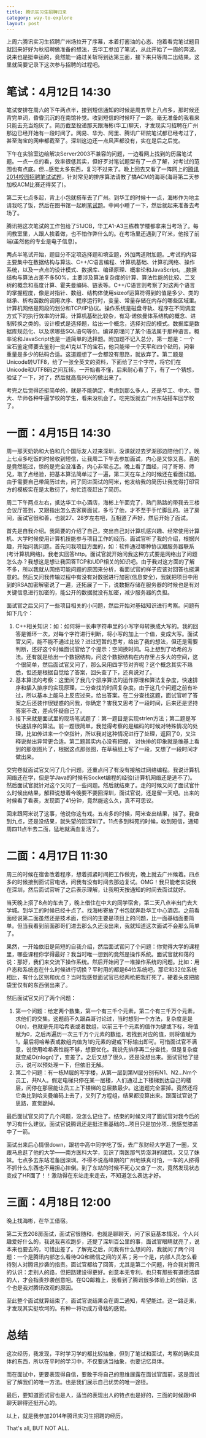```yaml
---
title: 腾讯实习生招聘归来
category: way-to-explore
layout: post
---
```


上周六腾讯实习生招聘广州场拉开了序幕，本着打酱油的心态、抱着看完笔试题目就回来好好为秋招聘做准备的想法，去华工参加了笔试，从此开始了一周的奔波。说来也是挺幸运的，竟然能一路过关斩将到达第三面，接下来只等周二出结果。这里就简要记录下这次参与招聘的过程吧。

# 笔试：4月12日 14:30

笔试安排在周六的下午两点半，接到短信通知的时候是周五早上八点多，那时候还背完单词，昏昏沉沉的在南馆补觉。收到短信的时候吓了一跳。毫无准备的我看来只能去充当炮灰了。简历截至投递那天跟海彬(华工)聊天，才发现实习招聘在广州那边已经开始有一段时间了。网易、华为、阿里、腾讯广研院笔试都已经考过了，甚至淘宝的网申都截至了。深圳这边还一点风声都没有，实在是后之后觉。

下午在实验室边给解决Server2003不兼容的问题，一边看网上找到的历届笔试题。一点一点的看，效率很低其实，但好歹对笔试题型有了一点了解，对考试的范围也有点底。但…感觉太多东西，复习不过来了。晚上回去又看了一阵网上的[腾讯2014校园招聘笔试试题](http://blog.csdn.net/hustcqb/article/details/12220549)，针对常见的排序算法请教了搞ACM的海哥(海哥第二天参加校ACM比赛还得奖了)。

第二天七点多起，背上小包就搭车去了广州。到华工的时候十一点，海彬作为地主请我吃了饭，然后在图书馆一起刷[笔试题](http://www.cnblogs.com/xiaoxuetu/archive/2013/04/20/3032811.html)。中间小睡了一下，然后就起来准备去考场了。

腾讯把这次笔试的工作包给了51JOB，华工A1-A3三栋教学楼都拿来当考场了。每间教室里，人跟人挨着做，也不怕作弊什么的。在考场里还遇到了吖米，他报了前端(虽然他的专业是电子信息)。

两点半笔试开始，题目分不定项选择题和填空题，外加两道附加题。_考试的内容主要集中在数据结构与算法、C++/C语言编程、计算机基础、计算机网络、操作系统，以及一点点的设计模式、数据库、编译原理、概率论和JavaScript。_数据结构与算法占差不多50%，主要涉及算法复杂度的计算、算法性能的比较、二叉树的概念和高度计算、霍夫曼编码、链表等。C++/C语言则考察了对这两个语言的掌握程度，像是对指针、数组、结构体使用sizeof运算符得到的值是多少、类的继承、析构函数的调用次序、程序运行时，变量、常量存储在内存的哪些区域里。计算机网络是网段的划分和TCP/IP协议。操作系统是磁盘寻轨、程序在不同调度方式下的执行效率的计算。计算机基础比较杂，有冯·诺依曼体系结构的概念、进制转换之类的。设计模式是选择题，给出一个概念，选择对应的模式。数据库是数据库规范化、以及求哪些SQL语句等价。编译原理问了某个语法属于那种语言。概率论和JavaScript也是一道简单的选择题。附加题不记入总分，第一题是：一个宝石鉴定师要去鉴别一批41克以下的宝石，他只能带一个天平和四个砝码，问带重量是多少的砝码合适。这道题想了一会都没有思路，就放弃了。第二题是Unicode转UTF8，给了一张全英文的资料，下面给了三个字符，将它们在Unicode和UTF8码之间互转。一开始看不懂，后来耐心看了下，有了一个猜想，验证了一下，对了，然后就高高兴兴的做出来了。

考完之后觉得还挺简单的，就是不能确定，考虑到那么多人，还是华工、中大、暨大、华师各种牛逼学校的学生，看来没机会了。吃完饭就去广州东站搭车回学校了。

# 一面：4月15日 14:30

周一那天奶奶和大伯和几个国际友人过来深圳，没课就过去罗湖那边陪他们了。晚上七点多吃饭的时候收到短信，让我周二下午去参加面试，内心是又惊又喜。喜的是竟然能过，惊的是完全没准备，内心非常忐忑。晚上看了面经，问了哥哥、师兄，取了点经验，把基本算法简单过了一遍，第二天在车上的时候还在看面试题。由于需要自己带简历过去，问了同进面试的阿米，他发给我的简历让我觉得打印官方的模板实在是太敷衍了，匆忙连夜赶出了简历。

周二下午两点左右，抵达华工中心酒店，海彬上午面完了，熟门熟路的带我去三楼会议厅签到，又跟指出怎么去客房面试，多亏了他，才不至于手忙脚乱的。进了房间，面试官很和善，也就27、28岁左右吧，互相道了声好，然后开始了面试。

首先是自我介绍。我简要的介绍了自己，突出自己对计算机感兴趣、经常使用计算机、大学时候使用计算机技能参与项目工作的经历。面试官听了我的介绍，根据兴趣，开始问我问题。首先问我项目方面的，如：软件通过哪种协议跟服务器联系(考计算机网络)。我老实回答http。面试官就开始问我这种方式要是网络出了问题怎么办？我想这是想让我回答TCP和UDP相关的知识吧。由于我对这方面的了解不多，所以我就从网络可能问题的原因来分析，看面试官的样子应该对回答也挺满意的。然后又问我传输过程中有没有对数据进行加密(信息安全)，我就把项目中用到的RSA加密解密说了一遍，还拓展了一下，说数据存储在服务器的时候也是有对关键信息进行加密的，能公开的数据就没有加密，减少服务器的负担。

面试官之后又问了一些项目相关的小问题，然后开始对基础知识进行考察。问题有如下几个：

1. C++相关知识：如：如何将一长串字符串里的小写字母转换成大写的。我的回答是循环一次，对每个字符进行判断，将小写的加上一个值，变成大写。面试官又问，能不能不通过比较？进过短暂的思考，给出了我的想法，但还是需要判断，还好这个时候面试官给了个提示：空间换时间。马上想到了哈希的方法。还有就是给出一个数据结构，问这个数据结构在内存里占多大的空间，这个很简单，然后面试官又问了，那么采用四字节对齐呢？这个概念其实不熟悉，但还是根据自觉给了答案，回头查了下，还真说对了。
2. 基本算法的考察：这里问了我几个排序算法的运作原理和算法复杂度，快速排序和插入排序的实现原理，二分查找的时间复杂度。由于这几个问题之前有补过，所以基本上能马上反应过来，给出答案。在二分查找这题，面试官听了答案之后还装作很疑惑的问我，你确定？害我又思考了一段时间，后来还是坚持答案不改，差点怀疑自己了。
3. 接下来就是面试里的现场笔试题了：第一题目是实现strlen方法；第二题是写快速排序的算法。前一题很简单，我觉得考察的是编码的时候对特殊情况的处理，比如传进来一个空指针，所以我对这种情况进行了处理，返回了0，又注释说抛出异常更合适。第二题其实内心没有把握， 对快排的印象就是维基上看到的那张图片了，根据这点那张图，在草稿纸上写了一段，又想了一段时间才做出来。

交完卷就面试官又问了几个问题，还重点问了有没有接触过网络编程。我说计算机网络还在学，但是学Java的时候有Socket编程的经验(计算机网络还是逃不了)。然后面试官就针对这个又问了一些问题。然后就结束了。走的时候又问了面试官什么时候出结果，解释说想着今晚要不要回深圳，面试官说，还是留一天吧。出来的时候看了看表，发现面了41分钟，竟然能这么久，真不可思议。

回来跟阿米说了这事，他说你这有戏。五点多的时候，阿米查出结果，挂了。我查到九点，还是没结果，就失望的回深圳了。11点多到科苑的时候，收到短信，通知周四11点半去二面，猛地就满血复活了。

# 二面：4月17日 11:30

周三的时候在宿舍改着程序，想着抓紧时间把工作做完，晚上就去广州候着。四点多的时候接到面试官电话，问我有没有时间去那边复试。OMG！我只能老实说我在深圳，然后面试官听了之后表示理解，让我明天按通知的时间去面试就好。

当天晚上搭了8点的车去了，晚上借住在中大的同学宿舍，第二天八点半出门去大学城。到华工的时候已经十点了。找海彬寄放了书包就奔赴华工中心酒店。之前看面经说第二面虽然还是技术面，但问的主要是项目上的问题，比一面基础面要简单。但当我看到前面那哥们进去那么久还没出来，我就知道这次面试不会那么简单了。

果然，一开始依旧是简短的自我介绍，然后面试官问了个问题：你觉得大学的课程里，哪些课程你学得最好？我当时唯一想到的竟然是操作系统。面试官就和蔼的说：那好，我们来交流下操作系统。然后开始问了一堆操作系统的问题。比如：用户态和系统态在什么时候进行切换？平时用的都是64位系统吧，那它和32位系统相比，有什么区别和优点？当时我感觉面试官已经两枪把我打死了。硬着头皮把脑袋里仅有的东西倒出来了。

然后面试官又问了两个问题：

1. 第一个问题：给定两个数集，第一个有三千个元素，第二个有三千万个元素，求他们的交集。这题前不久跟森哥讨论过，当时想到一个方法，复杂度是是O(n)，也就是先用哈希表或者数组，以前三千个元素的值作为键或下标，将值赋为0，之后再遍历一次三千万个元素的数组，若找到对应的值，则将值赋为1，最后将哈希表或数组内值为1的元素的键或下标输出即可。可惜面试官不满意，说使用哈希表性能不够，想要优化。我说先排序再二分查找，但是复杂度就变成O(nlogn)了，变差了。之后又想了很久，还是没想出来。面试官给了提示，说可以预处理一下，但依旧无解。
2. 第二个问题：有一栋M层的写字楼，从第一层到第M层分别有N1、N2…Nm个员工，共N人。假定电梯只停在某一层楼，人们通过上下楼梯到达自己的楼层，问停在那层能让员工上下楼梯的总层数最少。这道题完全蒙掉。竟然还将它类比到哈夫曼编码上去了，又列了方程组，结果都没算出来。跟面试官说了思路，直觉跪掉。

最后面试官又问了几个问题，没怎么记住了。结束的时候又问了面试官对我今后的学习有什么建议。面试官说腾讯还是挺注重基础的…项目只是加分项…我感觉膝盖中了一箭。

面试出来后心情很down，跟初中高中同学吃了饭，去广东财经大学逛了一圈，又跟马总逛了他的大学——南方医科大学，见识了南医那气势澎湃的建筑，又见了妹妹。七点多去东站准备回深圳。不得不说高峰期的广州地铁真可怕，一车的人挤得不抓什么东西也不用担心摔倒。到了东站的时候不死心又查了一次，竟然发现状态变成了HR面了！！激动得在东站走来走去，不知道怎么表达才好。

# 三面：4月18日 12:00

晚上找海彬，在华工借宿。

第二天去208房面试，面试官很随和，也就是聊聊天，问了家庭基本情况，个人兴趣爱好什么的，我说我喜欢跑步，还提了深圳百公里的事，面试官眼睛就亮了，说本来也要去的，可惜出差了。了解完之后，问我有什么想问的，我就问了两个问题：一个是腾讯内部怎么看待QQ和微信之间的关系；另一个是，内部人员怎么看待别人对腾讯抄袭的指责。面试官都给了回答，尤其是第二个问题，符合我对腾讯的认识：走别人的路，但把路建设得更好。创意本无专利，也只有那些有道德洁癖的人，才会指责抄袭创意吧。在QQ邮箱上，我看到了腾讯很多体验上的创新，这个也是我对腾讯改观的原因。

至此整个面试就算结束了。面试官说结果会在周二通知，希望能过。这一路走来，才发现其实挺坎坷的。有种一将功成万骨枯的感觉。

# 总结

这次经历，我发现，平时学习学的都比较抽象，但到了笔试和面试，考察的确实具体的东西，所以在平时的学习中，不仅要适当抽象，也要记忆具体。

而在面试中，更要表现得自信，要敢于将自己的思维展露在面试官面前，这是面试官了解我们的唯一方法。也是我们展示自己优势的唯一途径。

最后，要知道面试官也是人，适当的表现出人的特点也是好的，三面的时候跟HR聊天聊得还挺开心的。

以上，就是我参加2014年腾讯实习生招聘的经历。

That's all, BUT NOT ALL.

